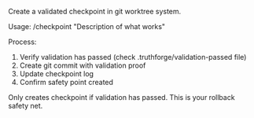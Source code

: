 Create a validated checkpoint in git worktree system.

Usage: /checkpoint "Description of what works"

Process:
1. Verify validation has passed (check .truthforge/validation-passed file)  
2. Create git commit with validation proof
3. Update checkpoint log
4. Confirm safety point created

Only creates checkpoint if validation has passed. This is your rollback safety net.
